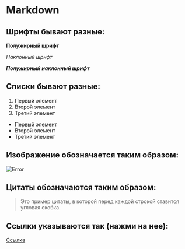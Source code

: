 # Markdown 
## Шрифты бывают разные:
**Полужирный шрифт**

*Наклонный шрифт*

__*Полужирный наклонный шрифт*__

## Списки бывают разные:
1. Первый элемент
2. Второй элемент
3. Третий элемент

* Первый элемент
* Второй элемент
* Третий элемент

## Изображение обозначается таким образом:
![Error](enot.jpeg)
## Цитаты обозначаются таким образом:
>Это пример цитаты,
>в которой перед каждой строкой
>ставится угловая скобка.

## Ссылки указываются так (нажми на нее):

[Ccылка](https://gist.github.com/Jekins/2bf2d0638163f1294637#Blockquotes)
